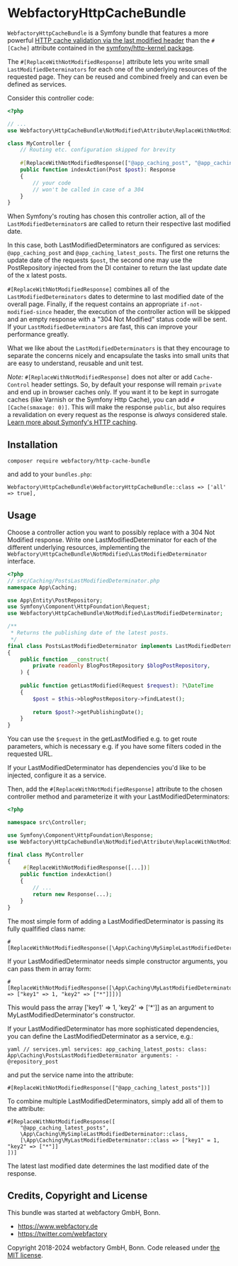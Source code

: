 # WebfactoryHttpCacheBundle

`WebfactoryHttpCacheBundle` is a Symfony bundle that features a more
powerful [HTTP cache validation via the last modified header] than the
`#[Cache]` attribute contained in the [symfony/http-kernel package].

[HTTP cache validation via the last modified header]: https://symfony.com/doc/current/http_cache/validation.html#validation-with-the-last-modified-header
[symfony/http-kernel package]: https://symfony.com/doc/current/http_cache.html#http-cache-expiration-intro

The `#[ReplaceWithNotModifiedResponse]` attribute lets you write small 
`LastModifiedDeterminators` for each one of the underlying resources 
of the requested page. They can be reused and combined freely and can 
even be defined as services.

Consider this controller code:

```php
<?php

// ...
use Webfactory\HttpCacheBundle\NotModified\Attribute\ReplaceWithNotModifiedResponse;

class MyController {
    // Routing etc. configuration skipped for brevity
     
    #[ReplaceWithNotModifiedResponse(["@app_caching_post", "@app_caching_latest_posts"])]
    public function indexAction(Post $post): Response
    {
        // your code
        // won't be called in case of a 304
    }
}
```

When Symfony's routing has chosen this controller action, all of the
`LastModifiedDeterminator`s are called to return their respective last
modified date.

In this case, both LastModifiedDeterminators are configured as services:
`@app_caching_post` and `@app_caching_latest_posts`. The first
one returns the update date of the requests `$post`, the second one may
use the PostRepository injected from the DI container to return the last
update date of the x latest posts.

`#[ReplaceWithNotModifiedResponse]` combines all of the
`LastModifiedDeterminators` dates to determine to last modified date of
the overall page. Finally, if the request contains an appropriate
`if-not-modified-since` header, the execution of the controller
action will be skipped and an empty response with a "304 Not Modified"
status code will be sent. If your `LastModifiedDeterminators` are fast,
this can improve your performance greatly.

What we like about the `LastModifiedDeterminators` is that they encourage
to separate the concerns nicely and encapsulate the tasks into small
units that are easy to understand, reusable and unit test.
   
*Note:* `#[ReplaceWithNotModifiedResponse]` does not alter or add
`Cache-Control` header settings. So, by default your response will
remain `private` and end up in browser caches only. If you want it to be
kept in surrogate caches (like Varnish or the Symfony Http Cache), you
can add `#[Cache(smaxage: 0)]`. This will make the response `public`, but
also requires a revalidation on every request as the response is
*always* considered stale. [Learn more about Symonfy's HTTP caching].

[Learn more about Symonfy's HTTP caching]: http://symfony.com/doc/current/book/http_cache.html

## Installation

```
composer require webfactory/http-cache-bundle
```

and add to your `bundles.php`:

```
Webfactory\HttpCacheBundle\WebfactoryHttpCacheBundle::class => ['all' => true],
```

## Usage

Choose a controller action you want to possibly replace with a 304 Not Modified response. Write one LastModifiedDeterminator for each
of the different underlying resources, implementing the `Webfactory\HttpCacheBundle\NotModified\LastModifiedDeterminator` interface.

```php
<?php
// src/Caching/PostsLastModifiedDeterminator.php
namespace App\Caching;

use App\Entity\PostRepository;
use Symfony\Component\HttpFoundation\Request;
use Webfactory\HttpCacheBundle\NotModified\LastModifiedDeterminator;

/**
 * Returns the publishing date of the latest posts.
 */
final class PostsLastModifiedDeterminator implements LastModifiedDeterminator
{
    public function __construct(
        private readonly BlogPostRepository $blogPostRepository,
    ) {
    
    public function getLastModified(Request $request): ?\DateTime
    {
        $post = $this->blogPostRepository->findLatest();
        
        return $post?->getPublishingDate();
    }
}
```

You can use the `$request` in the getLastModified e.g. to get route parameters, which is necessary e.g. if you have
some filters coded in the requested URL.

If your LastModifiedDeterminator has dependencies you'd like to be injected, configure it as a service.

Then, add the `#[ReplaceWithNotModifiedResponse]` attribute to the chosen controller method and parameterize it
with your LastModifiedDeterminators:

```php
<?php

namespace src\Controller;

use Symfony\Component\HttpFoundation\Response;
use Webfactory\HttpCacheBundle\NotModified\Attribute\ReplaceWithNotModifiedResponse;

final class MyController
{
     #[ReplaceWithNotModifiedResponse([...])]
    public function indexAction()
    {
        // ...
        return new Response(...);
    }
}
```

The most simple form of adding a LastModifiedDeterminator is passing its fully qualfified class name:

    #[ReplaceWithNotModifiedResponse([\App\Caching\MySimpleLastModifiedDeterminator::class])]

If your LastModifiedDeterminator needs simple constructor arguments, you can pass them in array form:

    #[ReplaceWithNotModifiedResponse([\App\Caching\MyLastModifiedDeterminator::class => ["key1" => 1, "key2" => ["*"]]])]

This would pass the array ['key1' => 1, 'key2' => ['*']] as an argument to MyLastModifiedDeterminator's constructor.

If your LastModifiedDeterminator has more sophisticated dependencies, you can define the LastModifiedDeterminator as a service, e.g.:

`yaml
// services.yml
services:
    app_caching_latest_posts:
        class: App\Caching\PostsLastModifiedDeterminator
        arguments:
            - @repository_post
`

and put the service name into the attribute:

    #[ReplaceWithNotModifiedResponse(["@app_caching_latest_posts"])]

To combine multiple LastModifiedDeterminators, simply add all of them to the attribute:
 
    #[ReplaceWithNotModifiedResponse([
        "@app_caching_latest_posts",
        \App\Caching\MySimpleLastModifiedDeterminator::class,
        [\App\Caching\MyLastModifiedDeterminator::class => ["key1" = 1, "key2" => ["*"]]
    ])]
 
The latest last modified date determines the last modified date of the response.

## Credits, Copyright and License

This bundle was started at webfactory GmbH, Bonn.

- <https://www.webfactory.de>
- <https://twitter.com/webfactory>

Copyright 2018-2024 webfactory GmbH, Bonn. Code released under [the MIT license](LICENSE).
